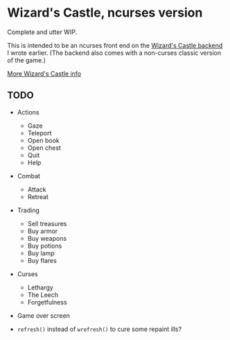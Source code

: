 # Wizard's Castle, ncurses version

Complete and utter WIP.

This is intended to be an ncurses front end on the [Wizard's Castle
backend](https://github.com/beejjorgensen/Wizards-Castle-Rust) I wrote earlier.
(The backend also comes with a non-curses classic version of the game.)

[More Wizard's Castle info](https://github.com/beejjorgensen/Wizards-Castle-Info)

## TODO

* Actions
  * Gaze
  * Teleport
  * Open book
  * Open chest
  * Quit
  * Help

* Combat
  * Attack
  * Retreat

* Trading
  * Sell treasures
  * Buy armor
  * Buy weapons
  * Buy potions
  * Buy lamp
  * Buy flares

* Curses
  * Lethargy
  * The Leech
  * Forgetfulness

* Game over screen

* `refresh()` instead of `wrefresh()` to cure some repaint ills?
